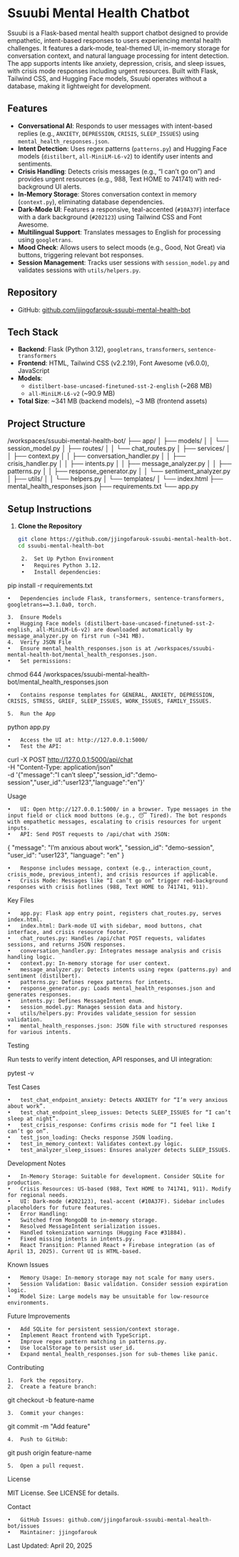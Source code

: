 # Ssuubi Mental Health Chatbot

Ssuubi is a Flask-based mental health support chatbot designed to provide empathetic, intent-based responses to users experiencing mental health challenges. It features a dark-mode, teal-themed UI, in-memory storage for conversation context, and natural language processing for intent detection. The app supports intents like anxiety, depression, crisis, and sleep issues, with crisis mode responses including urgent resources. Built with Flask, Tailwind CSS, and Hugging Face models, Ssuubi operates without a database, making it lightweight for development.

## Features

- **Conversational AI**: Responds to user messages with intent-based replies (e.g., `ANXIETY`, `DEPRESSION`, `CRISIS`, `SLEEP_ISSUES`) using `mental_health_responses.json`.
- **Intent Detection**: Uses regex patterns (`patterns.py`) and Hugging Face models (`distilbert`, `all-MiniLM-L6-v2`) to identify user intents and sentiments.
- **Crisis Handling**: Detects crisis messages (e.g., “I can’t go on”) and provides urgent resources (e.g., 988, Text HOME to 741741) with red-background UI alerts.
- **In-Memory Storage**: Stores conversation context in memory (`context.py`), eliminating database dependencies.
- **Dark-Mode UI**: Features a responsive, teal-accented (`#10A37F`) interface with a dark background (`#202123`) using Tailwind CSS and Font Awesome.
- **Multilingual Support**: Translates messages to English for processing using `googletrans`.
- **Mood Check**: Allows users to select moods (e.g., Good, Not Great) via buttons, triggering relevant bot responses.
- **Session Management**: Tracks user sessions with `session_model.py` and validates sessions with `utils/helpers.py`.

## Repository

- GitHub: [github.com/jjingofarouk-ssuubi-mental-health-bot](https://github.com/jjingofarouk-ssuubi-mental-health-bot)

## Tech Stack

- **Backend**: Flask (Python 3.12), `googletrans`, `transformers`, `sentence-transformers`
- **Frontend**: HTML, Tailwind CSS (v2.2.19), Font Awesome (v6.0.0), JavaScript
- **Models**:
  - `distilbert-base-uncased-finetuned-sst-2-english` (~268 MB)
  - `all-MiniLM-L6-v2` (~90.9 MB)
- **Total Size**: ~341 MB (backend models), ~3 MB (frontend assets)

## Project Structure

/workspaces/ssuubi-mental-health-bot/
├── app/
│   ├── models/
│   │   └── session_model.py
│   ├── routes/
│   │   └── chat_routes.py
│   ├── services/
│   │   ├── context.py
│   │   ├── conversation_handler.py
│   │   ├── crisis_handler.py
│   │   ├── intents.py
│   │   ├── message_analyzer.py
│   │   ├── patterns.py
│   │   ├── response_generator.py
│   │   └── sentiment_analyzer.py
│   ├── utils/
│   │   └── helpers.py
│   └── templates/
│       └── index.html
├── mental_health_responses.json
├── requirements.txt
└── app.py

## Setup Instructions

1. **Clone the Repository**  
   ```bash
   git clone https://github.com/jjingofarouk-ssuubi-mental-health-bot.git
   cd ssuubi-mental-health-bot

	2.	Set Up Python Environment
	•	Requires Python 3.12.
	•	Install dependencies:

pip install -r requirements.txt


	•	Dependencies include Flask, transformers, sentence-transformers, googletrans==3.1.0a0, torch.

	3.	Ensure Models
	•	Hugging Face models (distilbert-base-uncased-finetuned-sst-2-english, all-MiniLM-L6-v2) are downloaded automatically by message_analyzer.py on first run (~341 MB).
	4.	Verify JSON File
	•	Ensure mental_health_responses.json is at /workspaces/ssuubi-mental-health-bot/mental_health_responses.json.
	•	Set permissions:

chmod 644 /workspaces/ssuubi-mental-health-bot/mental_health_responses.json


	•	Contains response templates for GENERAL, ANXIETY, DEPRESSION, CRISIS, STRESS, GRIEF, SLEEP_ISSUES, WORK_ISSUES, FAMILY_ISSUES.

	5.	Run the App

python app.py



	•	Access the UI at: http://127.0.0.1:5000/
	•	Test the API:

curl -X POST http://127.0.0.1:5000/api/chat \
-H "Content-Type: application/json" \
-d '{"message":"I can’t sleep","session_id":"demo-session","user_id":"user123","language":"en"}'



Usage

	•	UI: Open http://127.0.0.1:5000/ in a browser. Type messages in the input field or click mood buttons (e.g., 😴 Tired). The bot responds with empathetic messages, escalating to crisis resources for urgent inputs.
	•	API: Send POST requests to /api/chat with JSON:

{
  "message": "I’m anxious about work",
  "session_id": "demo-session",
  "user_id": "user123",
  "language": "en"
}


	•	Response includes message, context (e.g., interaction_count, crisis_mode, previous_intent), and crisis resources if applicable.
	•	Crisis Mode: Messages like “I can’t go on” trigger red-background responses with crisis hotlines (988, Text HOME to 741741, 911).

Key Files

	•	app.py: Flask app entry point, registers chat_routes.py, serves index.html.
	•	index.html: Dark-mode UI with sidebar, mood buttons, chat interface, and crisis resource footer.
	•	chat_routes.py: Handles /api/chat POST requests, validates sessions, and returns JSON responses.
	•	conversation_handler.py: Integrates message analysis and crisis handling logic.
	•	context.py: In-memory storage for user context.
	•	message_analyzer.py: Detects intents using regex (patterns.py) and sentiment (distilbert).
	•	patterns.py: Defines regex patterns for intents.
	•	response_generator.py: Loads mental_health_responses.json and generates responses.
	•	intents.py: Defines MessageIntent enum.
	•	session_model.py: Manages session data and history.
	•	utils/helpers.py: Provides validate_session for session validation.
	•	mental_health_responses.json: JSON file with structured responses for various intents.

Testing

Run tests to verify intent detection, API responses, and UI integration:

pytest -v

Test Cases

	•	test_chat_endpoint_anxiety: Detects ANXIETY for “I’m very anxious about work”.
	•	test_chat_endpoint_sleep_issues: Detects SLEEP_ISSUES for “I can’t sleep at night”.
	•	test_crisis_response: Confirms crisis mode for “I feel like I can’t go on”.
	•	test_json_loading: Checks response JSON loading.
	•	test_in_memory_context: Validates context.py logic.
	•	test_analyzer_sleep_issues: Ensures analyzer detects SLEEP_ISSUES.

Development Notes

	•	In-Memory Storage: Suitable for development. Consider SQLite for production.
	•	Crisis Resources: US-based (988, Text HOME to 741741, 911). Modify for regional needs.
	•	UI: Dark-mode (#202123), teal-accent (#10A37F). Sidebar includes placeholders for future features.
	•	Error Handling:
	•	Switched from MongoDB to in-memory storage.
	•	Resolved MessageIntent serialization issues.
	•	Handled tokenization warnings (Hugging Face #31884).
	•	Fixed missing intents in intents.py.
	•	React Transition: Planned React + Firebase integration (as of April 13, 2025). Current UI is HTML-based.

Known Issues

	•	Memory Usage: In-memory storage may not scale for many users.
	•	Session Validation: Basic validation. Consider session expiration logic.
	•	Model Size: Large models may be unsuitable for low-resource environments.

Future Improvements

	•	Add SQLite for persistent session/context storage.
	•	Implement React frontend with TypeScript.
	•	Improve regex pattern matching in patterns.py.
	•	Use localStorage to persist user_id.
	•	Expand mental_health_responses.json for sub-themes like panic.

Contributing

	1.	Fork the repository.
	2.	Create a feature branch:

git checkout -b feature-name


	3.	Commit your changes:

git commit -m "Add feature"


	4.	Push to GitHub:

git push origin feature-name


	5.	Open a pull request.

License

MIT License. See LICENSE for details.

Contact

	•	GitHub Issues: github.com/jjingofarouk-ssuubi-mental-health-bot/issues
	•	Maintainer: jjingofarouk

Last Updated: April 20, 2025

